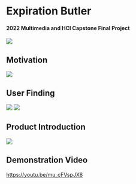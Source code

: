 # Expiration Butler
#### 2022 Multimedia and HCI Capstone Final Project
![](https://i.imgur.com/yW7mn2w.jpg)

## Motivation
![](https://i.imgur.com/xSw6eZR.jpg)

## User Finding
![](https://i.imgur.com/1dDyWJZ.jpg)
![](https://i.imgur.com/ZGPpM7f.jpg)

## Product Introduction
![](https://i.imgur.com/n6G6Z4t.jpg)

## Demonstration Video
https://youtu.be/mu_cFVspJX8




